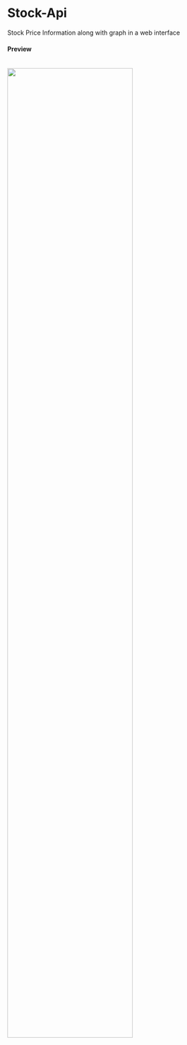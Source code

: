 # Stock-Api
Stock Price Information along with graph in a web interface 


<h4>Preview</h4>
<br/>
<img src=https://imgur.com/bF7EIfC.jpg  height="75%" width="75%">
